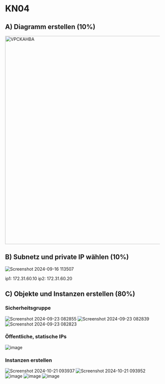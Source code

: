 # KN04

## A) Diagramm erstellen (10%)

<img width="677" alt="VPCKAHBA" src="https://github.com/user-attachments/assets/4b5653a1-3f9c-42bb-ae74-f94228a48724">

## B) Subnetz und private IP wählen (10%)

![Screenshot 2024-09-16 113507](https://github.com/user-attachments/assets/1b00b117-1ba4-4dfa-8adf-8ff1f754aa49)

ip1: 172.31.60.10
ip2: 172.31.60.20

## C) Objekte und Instanzen erstellen (80%)

### Sicherheitsgruppe

![Screenshot 2024-09-23 082855](https://github.com/user-attachments/assets/67e386d1-87c2-4a42-b406-36905c69dce1)
![Screenshot 2024-09-23 082839](https://github.com/user-attachments/assets/5d1406f5-5924-46b4-aed9-c244aa6a7d54)
![Screenshot 2024-09-23 082823](https://github.com/user-attachments/assets/d68594fb-d196-4a69-8482-89bb1bc210ea)

### Öffentliche, statische IPs

![image](https://github.com/user-attachments/assets/1c9495b7-43e9-4d49-91b5-468f0bb28baf)

### Instanzen erstellen

![Screenshot 2024-10-21 093937](https://github.com/user-attachments/assets/b5face78-55f5-464c-a6ab-c30233ba230b)
![Screenshot 2024-10-21 093952](https://github.com/user-attachments/assets/0058a77f-9ec3-48b7-b6c9-1d486e55160d)
![image](https://github.com/user-attachments/assets/0bcbecb6-d7fc-4297-896b-4fb59661634c)
![image](https://github.com/user-attachments/assets/7da27c3b-38c8-4366-b4a0-6f1ddd7eba4c)
![image](https://github.com/user-attachments/assets/2bbccacb-d01f-46ad-9548-95b0ee149a2e)

